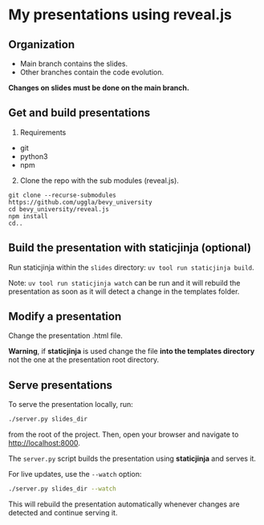 # My presentations using reveal.js

## Organization

- Main branch contains the slides.
- Other branches contain the code evolution.

**Changes on slides must be done on the main branch.**

## Get and build presentations

1. Requirements

- git
- python3
- npm

2. Clone the repo with the sub modules (reveal.js).

```
git clone --recurse-submodules https://github.com/uggla/bevy_university
cd bevy_university/reveal.js
npm install
cd..
```

## Build the presentation with staticjinja (optional)

Run staticjinja within the `slides` directory: `uv tool run staticjinja build`.

Note: `uv tool run staticjinja watch` can be run and it will rebuild the presentation as soon as it will detect a change in the templates folder.

## Modify a presentation

Change the presentation .html file.

**Warning**, if **staticjinja** is used change the file **into the templates directory** not the one at the presentation root directory.

## Serve presentations

To serve the presentation locally, run:

```bash
./server.py slides_dir
```

from the root of the project. Then, open your browser and navigate to [http://localhost:8000](http://localhost:8000).

The `server.py` script builds the presentation using **staticjinja** and serves it.

For live updates, use the `--watch` option:

```bash
./server.py slides_dir --watch
```

This will rebuild the presentation automatically whenever changes are detected and continue serving it.
